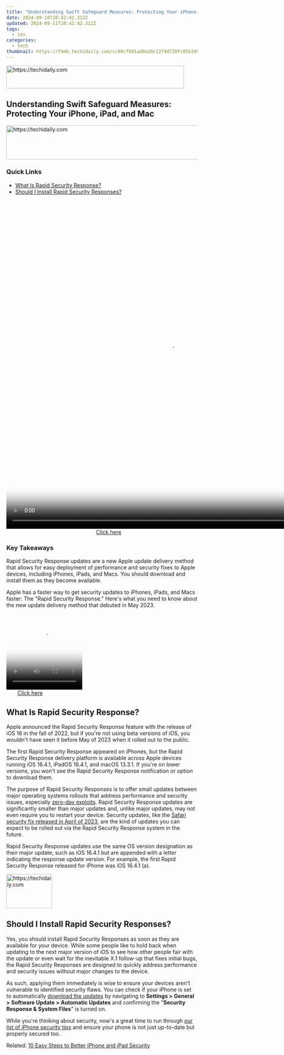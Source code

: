 ```yaml
---
title: "Understanding Swift Safeguard Measures: Protecting Your iPhone, iPad, and Mac"
date: 2024-09-10T10:42:42.312Z
updated: 2024-09-11T10:42:42.312Z
tags:
  - ios
categories:
  - tech
thumbnail: https://thmb.techidaily.com/cc90cfb91ad0a20c12f9d720fc85b3d9e0382268e1d979284c574fcec450998c.jpg
---
```






<!-- affiliate ads begin -->
<a href="https://aligracehair.sjv.io/c/5597632/2115920/19272" target="_top" id="2115920">
  <img src="//a.impactradius-go.com/display-ad/19272-2115920" border="0" alt="https://techidaily.com" width="468" height="60"/>
</a>
<img height="0" width="0" src="https://aligracehair.sjv.io/i/5597632/2115920/19272" style="position:absolute;visibility:hidden;" border="0" />
<!-- affiliate ads end -->




## Understanding Swift Safeguard Measures: Protecting Your iPhone, iPad, and Mac





<!-- affiliate ads begin -->
<a href="https://ephamedtechinc.pxf.io/c/5597632/2137215/26400" target="_top" id="2137215">
  <img src="//a.impactradius-go.com/display-ad/26400-2137215" border="0" alt="https://techidaily.com" width="728" height="90"/>
</a>
<img height="0" width="0" src="https://ephamedtechinc.pxf.io/i/5597632/2137215/26400" style="position:absolute;visibility:hidden;" border="0" />
<!-- affiliate ads end -->




### Quick Links

* [What Is Rapid Security Response?](https://extra-information.techidaily.com/seamless-iphone-photo-and-video-transfers-guide/)
* [Should I Install Rapid Security Responses?](https://digital-screen-recording.techidaily.com/zoom-webinar-basics-for-beginners-and-those-new-to-virtual-events/)





<!-- affiliate ads begin -->
<span id="1484963">
					<video width="864" height="864" style="cursor:pointer"
           poster="//a.impactradius-go.com/display-clicktoplayimage/1484963.png"
           onclick="if(!this.playClicked){this.play();this.setAttribute('controls',true);this.playClicked=true;}">
	   <source src="//a.impactradius-go.com/display-ad/16446-1484963">
	   <img src="//a.impactradius-go.com/display-clicktoplayimage/1484963.png" style="border: none; height: 100%; width: 100%; object-fit: contain">
	</video>
	<div style="width:540px;text-align:center"><a href="javascript:window.open(decodeURIComponent('https%3A%2F%2Flaganoo.pxf.io%2Fc%2F5597632%2F1484963%2F16446'), '_blank');void(0);">Click here</a></div>
</span>
<img height="0" width="0" src="https://imp.pxf.io/i/5597632/1484963/16446" style="position:absolute;visibility:hidden;" border="0" />
<!-- affiliate ads end -->




### Key Takeaways

 Rapid Security Response updates are a new Apple update delivery method that allows for easy deployment of performance and security fixes to Apple devices, including iPhones, iPads, and Macs. You should download and install them as they become available.

 Apple has a faster way to get security updates to iPhones, iPads, and Macs faster: The "Rapid Security Response." Here's what you need to know about the new update delivery method that debuted in May 2023.





<!-- affiliate ads begin -->
<span id="1374819">
					<video width="200" height="200" style="cursor:pointer"
           poster="//a.impactradius-go.com/display-clicktoplayimage/1374819.png"
           onclick="if(!this.playClicked){this.play();this.setAttribute('controls',true);this.playClicked=true;}">
	   <source src="//a.impactradius-go.com/display-ad/15852-1374819">
	   <img src="//a.impactradius-go.com/display-clicktoplayimage/1374819.png" style="border: none; height: 100%; width: 100%; object-fit: contain">
	</video>
	<div style="width:125px;text-align:center"><a href="javascript:window.open(decodeURIComponent('https%3A%2F%2Fthefitville.pxf.io%2Fc%2F5597632%2F1374819%2F15852'), '_blank');void(0);">Click here</a></div>
</span>
<img height="0" width="0" src="https://imp.pxf.io/i/5597632/1374819/15852" style="position:absolute;visibility:hidden;" border="0" />
<!-- affiliate ads end -->




##  What Is Rapid Security Response?

 Apple announced the Rapid Security Response feature with the release of iOS 16 in the fall of 2022, but if you're not using beta versions of iOS, you wouldn't have seen it before May of 2023 when it rolled out to the public.

 The first Rapid Security Response appeared on iPhones, but the Rapid Security Response delivery platform is available across Apple devices running iOS 16.4.1, iPadOS 16.4.1, and macOS 13.3.1\. If you're on lower versions, you won't see the Rapid Security Response notification or option to download them.

 The purpose of Rapid Security Responses is to offer small updates between major operating systems rollouts that address performance and security issues, especially [zero-day exploits](https://facebook-video-share.techidaily.com/new-the-hidden-costs-of-youtube-earning/). Rapid Security Response updates are significantly smaller than major updates and, unlike major updates, may not even require you to restart your device. Security updates, like the [Safari security fix released in April of 2023](https://mondly-stories.techidaily.com/navigate-the-czech-language-web-based-quickly-and-comfortably/), are the kind of updates you can expect to be rolled out via the Rapid Security Response system in the future.

 Rapid Security Response updates use the same OS version designation as their major update, such as iOS 16.4.1 but are appended with a letter indicating the response update version. For example, the first Rapid Security Response released for iPhone was iOS 16.4.1 (a).





<!-- affiliate ads begin -->
<a href="https://aligracehair.sjv.io/c/5597632/2115940/19272" target="_top" id="2115940">
  <img src="//a.impactradius-go.com/display-ad/19272-2115940" border="0" alt="https://techidaily.com" width="120" height="90"/>
</a>
<img height="0" width="0" src="https://aligracehair.sjv.io/i/5597632/2115940/19272" style="position:absolute;visibility:hidden;" border="0" />
<!-- affiliate ads end -->




##  Should I Install Rapid Security Responses?

 Yes, you should install Rapid Security Responses as soon as they are available for your device. While some people like to hold back when updating to the next major version of iOS to see how other people fair with the update or even wait for the inevitable X.1 follow-up that fixes initial bugs, the Rapid Security Responses are designed to quickly address performance and security issues without major changes to the device.

 As such, applying them immediately is wise to ensure your devices aren't vulnerable to identified security flaws. You can check if your iPhone is set to automatically [download the updates](https://screen-video-capture.techidaily.com/updated-in-2024-premium-webcam-guide-5-best-options-with-mic-integration/) by navigating to **Settings > General > Software Update > Automatic Updates** and confirming the "**Security Response & System Files**" is turned on.

 While you're thinking about security, now's a great time to run through [our list of iPhone security tips](https://article-posts.techidaily.com/2024-approved-innovative-photography-with-insights-into-lut-use/) and ensure your phone is not just up-to-date but properly secured too.

Related: [10 Easy Steps to Better iPhone and iPad Security](https://article-posts.techidaily.com/2024-approved-innovative-photography-with-insights-into-lut-use/)

<ins class="adsbygoogle"
     style="display:block"
     data-ad-format="autorelaxed"
     data-ad-client="ca-pub-7571918770474297"
     data-ad-slot="1223367746"></ins>



<ins class="adsbygoogle"
     style="display:block"
     data-ad-client="ca-pub-7571918770474297"
     data-ad-slot="8358498916"
     data-ad-format="auto"
     data-full-width-responsive="true"></ins>










